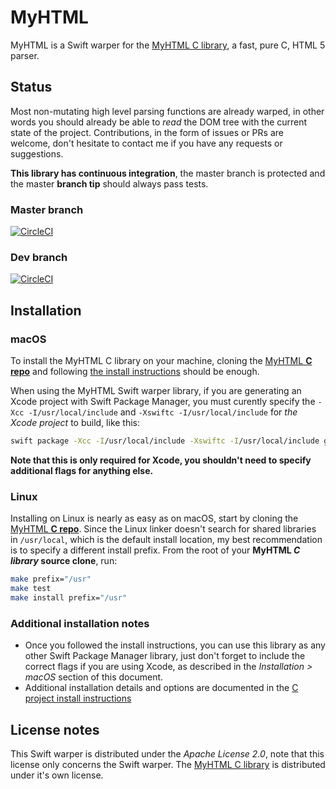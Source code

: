 # MyHTML

MyHTML is a Swift warper for the [MyHTML C library](https://github.com/lexborisov/myhtml), a fast, pure C, HTML 5 parser.

## Status
Most non-mutating high level parsing functions are already warped, in other words you should already be able to *read* the DOM tree with the current state of the project. Contributions, in the form of issues or PRs are welcome, don't hesitate to contact me if you have any requests or suggestions.

**This library has continuous integration**, the master branch is protected and the master **branch tip** should always pass tests.

### Master branch
[![CircleCI](https://circleci.com/gh/adtrevor/MyHTML/tree/master.svg?style=svg&circle-token=3808acb78aad3d4ac2be1cca928ca498b2447673)](https://circleci.com/gh/adtrevor/MyHTML/tree/master)

### Dev branch
[![CircleCI](https://circleci.com/gh/adtrevor/MyHTML/tree/dev.svg?style=svg&circle-token=3808acb78aad3d4ac2be1cca928ca498b2447673)](https://circleci.com/gh/adtrevor/MyHTML/tree/dev)

## Installation
### macOS
To install the MyHTML C library on your machine, cloning the [MyHTML **C repo**](https://github.com/lexborisov/myhtml) and following [the install instructions](https://github.com/lexborisov/myhtml/blob/master/INSTALL.md) should be enough.

When using the MyHTML Swift warper library, if you are generating an Xcode project with Swift Package Manager, you must curently specify the `-Xcc -I/usr/local/include` and `-Xswiftc -I/usr/local/include` for *the Xcode project* to build, like this:
```bash
swift package -Xcc -I/usr/local/include -Xswiftc -I/usr/local/include generate-xcodeproj
```
**Note that this is only required for Xcode, you shouldn't need to specify additional flags for anything else.**

### Linux
Installing on Linux is nearly as easy as on macOS, start by cloning the [MyHTML **C repo**](https://github.com/lexborisov/myhtml). Since the Linux linker doesn't search for shared libraries in `/usr/local`, which is the default install location, my best recommendation is to specify a different install prefix.
From the root of your **MyHTML *C library* source clone**, run:
```bash
make prefix="/usr"
make test
make install prefix="/usr"
```

### Additional installation notes
- Once you followed the install instructions, you can use this library as any other Swift Package Manager library, just don't forget to include the correct flags if you are using Xcode, as described in the *Installation > macOS* section of this document.
- Additional installation details and options are documented in the [C project install instructions](https://github.com/lexborisov/myhtml/blob/master/INSTALL.md)

## License notes
This Swift warper is distributed under the *Apache License 2.0*, note that this license only concerns the Swift warper. The [MyHTML C library](https://github.com/lexborisov/myhtml) is distributed under it's own license.
